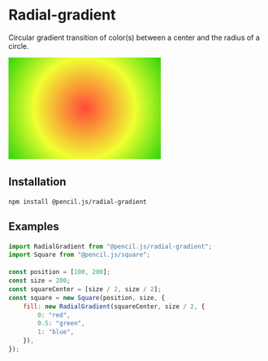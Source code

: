 # Radial-gradient

Circular gradient transition of color(s) between a center and the radius of a circle.

![Radial-gradient example](../../media/examples/radial-gradient.png)


## Installation

    npm install @pencil.js/radial-gradient


## Examples

```js
import RadialGradient from "@pencil.js/radial-gradient";
import Square from "@pencil.js/square";

const position = [100, 200];
const size = 200;
const squareCenter = [size / 2, size / 2];
const square = new Square(position, size, {
    fill: new RadialGradient(squareCenter, size / 2, {
        0: "red",
        0.5: "green",
        1: "blue",
    }),
});
```
